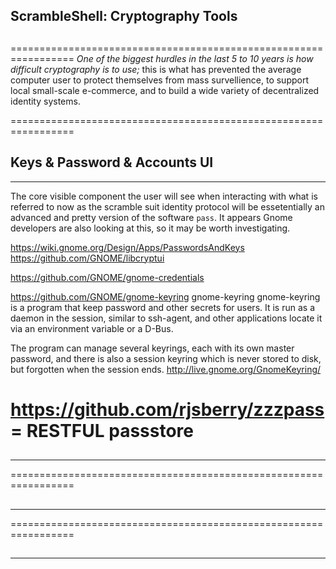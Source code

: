 ##
##  ScrambleShell: Cryptography Tools
##
=================================================================
*One of the biggest hurdles in the last 5 to 10 years is how*
*difficult cryptography is to use;* this is what has prevented
the average computer user to protect themselves from mass
survellience, to support local small-scale e-commerce, and to
build a wide variety of decentralized identity systems.


















=================================================================
## Keys & Password & Accounts UI
-----------------------------------------------------------------
The core visible component the user will see when interacting
with what is referred to now as the scramble suit identity 
protocol will be essetentially an advanced and pretty version
of the software `pass`. It appears Gnome developers are also
looking at this, so it may be worth investigating. 

https://wiki.gnome.org/Design/Apps/PasswordsAndKeys
https://github.com/GNOME/libcryptui

https://github.com/GNOME/gnome-credentials


https://github.com/GNOME/gnome-keyring
gnome-keyring
gnome-keyring is a program that keep password and other secrets for
users. It is run as a daemon in the session, similar to ssh-agent, and
other applications locate it via an environment variable or a D-Bus.

The program can manage several keyrings, each with its own master
password, and there is also a session keyring which is never stored to
disk, but forgotten when the session ends.
http://live.gnome.org/GnomeKeyring/


https://github.com/rjsberry/zzzpass = RESTFUL passstore
=================================================================
## 
-----------------------------------------------------------------


=================================================================
## 
-----------------------------------------------------------------


=================================================================
## 
-----------------------------------------------------------------
















